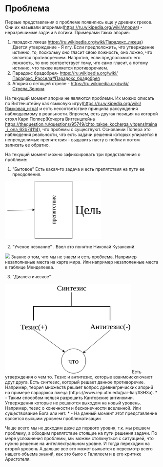 # Проблема

Первые представления о проблеме появились еще у древних греков. Они их называли апориями(https://ru.wikipedia.org/wiki/Апория) - неразрешимые задачи в логики.
Примерами таких апорий:
1) парадокс лжеца https://ru.wikipedia.org/wiki/Парадокс_лжеца)
Дается утверждение - Я лгу. 
Если предположить, что утверждение истинно, то, поскольку оно гласит свою ложность, оно ложно, что является противоречием.
Напротив, если предположить его ложность, то оно соответствует тому, что само гласит, а потому истинно, что также является противоречием. 
2) Парадокс брадобрея- https://ru.wikipedia.org/wiki/Парадокс_Рассела#Парадокс_брадобрея
3) Апория о летящей стреле - https://ru.wikipedia.org/wiki/Стрела_Зенона

На текущий момент апории не являются проблеми. Их можно описать по Витгенштейну как языковую 
игру(https://ru.wikipedia.org/wiki/Языковая_игра) и есть несоответствие принципа рассуждения наблюдаемому в реальности. 
Впрочем, есть другая позиция на которой стоял Карл Поппер(Кочерга Витгенштейна https://thequestion.ru/questions/95749/chto_takoe_kocherga_vitgenshteina_i_ona_63b74114), 
что пробемы с существуют. Основании Попера это наблюдения реальности, что есть задачи решения которых упирается в непреодолимые препятствия - выдавить пасту в тюбик и потом запихать ее обратно.

На текущий момент можно зафиксировать три представления о проблеме:

1. "Бытовое"
Есть какая-то задача и есть препятствия на пути ее преодоления. 
<img src="https://raw.githubusercontent.com/alg3rd/philosophy/master/diagram.png"/>

2. "Ученое незнание" . Ввел это понятие Николай Кузанский. 
<img src="http://fly-uni.org/wp-content/uploads/2018/03/%D0%A0%D0%B8%D1%81.2.jpg">
Знание о том, что мы не знаем и есть проблема. Например незаполненые места на карте мира. Или например незаполенные места в таблице Менделеева.

3. "Диалектическое"
<img src="https://raw.githubusercontent.com/alg3rd/philosophy/master/synthesis.png"/>
Есть утверждения о чем то. Тезис и антитезис, которые взаимоисключают друг друга.  Есть синтезис, который решает данное противоречие. 
Например, теория множеств решает вопрос древнегречиских апорий на примере парадокса лжеца (https://www.iep.utm.edu/par-liar/#SH3a). 
* - Таким способом нельзя разрешить Кантовские антиномии. Утверждения которые не решаются выходом на новый уровень. Например, тезис о конечности и бесконечности вселенной. Или существование Бога или нет.
* - На данный момент этот представление является высшим уровнем проблематизации

Чаще всего мы не доходим даже до первого уровня, т.к. мы решаем проблему, а обходим препятствие стоящие на пути решения задачи. 
По мере усложнения проблемы, мы можем столкнуться с ситуацией, что нужно решение на интеллектуальном уровне. И тогда переходим на второй уровень
А дальше все это может выльется в пересмотр всего нашего объема знаний, как это было с Галилеем и в его критике Аристотеля. 
